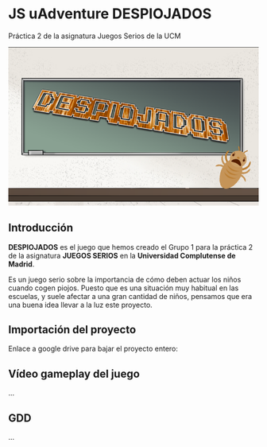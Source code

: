 # JS uAdventure DESPIOJADOS
Práctica 2 de la asignatura Juegos Serios de la UCM

![alt text](https://github.com/RamzaFFT/JS_uAdventure_Desp/blob/master/Ti%CC%81tulo.png)

## Introducción
**DESPIOJADOS** es el juego que hemos creado el Grupo 1 para la práctica 2 de la asignatura **JUEGOS SERIOS** en la **Universidad Complutense de Madrid**. 

Es un juego serio sobre la importancia de cómo deben actuar los niños cuando cogen piojos. Puesto que es una situación muy habitual en las escuelas, y suele afectar a una gran cantidad de niños, pensamos que era una buena idea llevar a la luz este proyecto.

## Importación del proyecto

Enlace a google drive para bajar el proyecto entero:

## Vídeo gameplay del juego

...

## GDD

...
